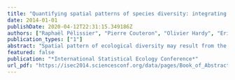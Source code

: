 ```yaml
---
title: "Quantifying spatial patterns of species diversity: integrating methods of spatial and diversity analyses"
date: 2014-01-01
publishDate: 2020-04-12T22:31:15.349186Z
authors: ["Raphaël Pélissier", "Pierre Couteron", "Olivier Hardy", "Eric Marcon", "Sandrine Pavoine"]
publication_types: ["1"]
abstract: "Spatial pattern of ecological diversity may result from the combine effects of various ecological processes: species migration/colinisation, dispersal of propagules, inter-individual competition/facilitation, habitat preferences, etc. While powerful methods exist for quantifying species diversity on the one hand and spatial patterns on the other hand, current methods do not take full advantage of an integrative approach that could improve robustness of inferences about ecological processes at the origin of observed patterns. We propose here such an integration based on Rao quadratic entropy for a flexible quantification of species diversity accounting for non-uniform between species differences (such as phylogenetic or functional differences) and well established methods of spatial pattern analysis. For the case of fully mapped data (for instance, trees beyond a given threshold in an exhaustively sampled forest plot), a distance-dependent quantification of the spatial variation in alpha diversity is obtained by combining Rao quadratic entropy with Ripley's K-function of second-order neighbourhood analysis. For the case of discontinuous spatial samples (for instance, a network of independent forest plots), a distance-dependent quantification of the spatial variation in beta-diversity results from integration of Rao quadratic entropy within the framework of the variogramms. Beyond methodological consistency for quantifying spatial patterns of species diversity, this integration also allows the development of statistical tests of meaningful ecological mechanisms based on reference null hypotheses about either the spatial arrangement of individuals/samples, or the between-species relatedness as introduced in Rao quadratic entropy. Illustrations are provided based on simulated patterns as well as on observed patterns from tropical forest data."
featured: false
publication: "*International Statistical Ecology Conference*"
url_pdf: "https://isec2014.sciencesconf.org/data/pages/Book_of_Abstracts_ISEC2014_Montpellier.pdf"
---
```


